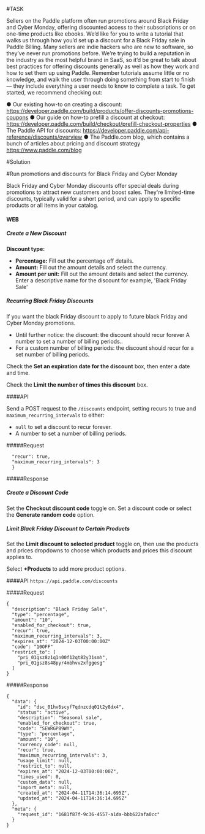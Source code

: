 #TASK

Sellers on the Paddle platform often run promotions around Black Friday and Cyber Monday,
offering discounted access to their subscriptions or on one-time products like ebooks.
We’d like for you to write a tutorial that walks us through how you’d set up a discount for a Black
Friday sale in Paddle Billing.
Many sellers are indie hackers who are new to software, so they’ve never run promotions
before. We’re trying to build a reputation in the industry as the most helpful brand in SaaS, so
it’d be great to talk about best practices for offering discounts generally as well as how they
work and how to set them up using Paddle.
Remember tutorials assume little or no knowledge, and walk the user through doing something
from start to finish — they include everything a user needs to know to complete a task.
To get started, we recommend checking out:

● Our existing how-to on creating a discount:
https://developer.paddle.com/build/products/offer-discounts-promotions-coupons
● Our guide on how-to prefill a discount at checkout:
https://developer.paddle.com/build/checkout/prefill-checkout-properties
● The Paddle API for discounts:
https://developer.paddle.com/api-reference/discounts/overview
● The Paddle.com blog, which contains a bunch of articles about pricing and discount
strategy
https://www.paddle.com/blog


#Solution


#Run promotions and discounts for Black Friday and Cyber Monday

Black Friday and Cyber Monday discounts offer special deals during promotions to attract new customers and boost sales. They're limited-time discounts, typically valid for a short period, and can apply to specific products or all items in your catalog.

#### WEB

##### **Create a New Discount**

**Discount type:**

* **Percentage:** Fill out the percentage off details.
* **Amount:** Fill out the amount details and select the currency.
* **Amount per unit:** Fill out the amount details and select the currency.
&nbsp;
Enter a descriptive name for the discount for example, 'Black Friday Sale'

##### **Recurring Black Friday Discounts**

If you want the black Friday discount to apply to future black Friday and Cyber Monday promotions.

- Until further notice: the discount: the discount should recur forever
A number to set a number of billing periods..
- For a custom number of billing periods: the discount should recur for a set number of billing periods.

Check the **Set an expiration date for the discount** box, then enter a date and time.

Check the **Limit the number of times this discount** box.

####API 

Send a POST request to the `/discounts` endpoint, setting recurs to true and `maximum_recurring_intervals` to either:

- `null` to set a discount to recur forever.
- A number to set a number of billing periods.

#####Request

```{
  "recur": true,
  "maximum_recurring_intervals": 3
  }
```
#####Response

##### **Create a Discount Code**

Set the **Checkout discount code** toggle on.
Set a discount code or select the **Generate random code** option.

##### **Limit Black Friday Discount to Certain Products**

Set the **Limit discount to selected product** toggle on, then use the products and prices dropdowns to choose which products and prices this discount applies to.

Select **+Products** to add more product options.

####API
`https://api.paddle.com/discounts`

#####Request
```
{
  "description": "Black Friday Sale",
  "type": "percentage",
  "amount": "10",
  "enabled_for_checkout": true,
  "recur": true,
  "maximum_recurring_intervals": 3,
  "expires_at": "2024-12-03T00:00:00Z"
  "code": "10OFF"
  "restrict_to": [
    "pri_01gsz8z1q1n00f12qt82y31smh",
    "pri_01gsz8s48pyr4mbhvv2xfggesg"
  ]
}
```
#####Response

```
{
  "data": {
    "id": "dsc_01hv6scyf7qdnzcdq01t2y8dx4",
    "status": "active",
    "description": "Seasonal sale",
    "enabled_for_checkout": true,
    "code": "SEWRGPB9WY",
    "type": "percentage",
    "amount": "10",
    "currency_code": null,
    "recur": true,
    "maximum_recurring_intervals": 3,
    "usage_limit": null,
    "restrict_to": null,
    "expires_at": "2024-12-03T00:00:00Z",
    "times_used": 0,
    "custom_data": null,
    "import_meta": null,
    "created_at": "2024-04-11T14:36:14.695Z",
    "updated_at": "2024-04-11T14:36:14.695Z"
  },
  "meta": {
    "request_id": "1681f87f-9c36-4557-a1da-bbb622afa0cc"
  }
}
```
